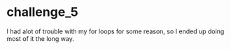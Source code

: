 # challenge_5

I had alot of trouble with my for loops for some reason, so I ended up doing most of it the long way. 
